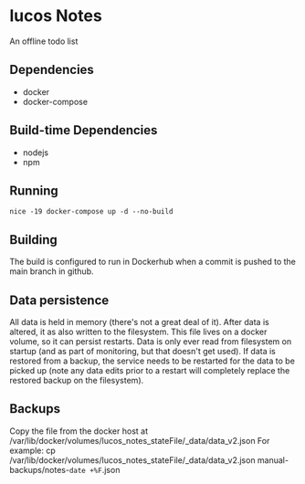 # lucos Notes
An offline todo list

## Dependencies
* docker
* docker-compose

## Build-time Dependencies
* nodejs
* npm

## Running
`nice -19 docker-compose up -d --no-build`

## Building
The build is configured to run in Dockerhub when a commit is pushed to the main branch in github.

## Data persistence
All data is held in memory (there's not a great deal of it).  After data is altered, it as also written to the filesystem.  This file lives on a docker volume, so it can persist restarts.  Data is only ever read from filesystem on startup (and as part of monitoring, but that doesn't get used).  If data is restored from a backup, the service needs to be restarted for the data to be picked up (note any data edits prior to a restart will completely replace the restored backup on the filesystem).

## Backups

Copy the file from the docker host at /var/lib/docker/volumes/lucos_notes_stateFile/_data/data_v2.json
For example:
cp /var/lib/docker/volumes/lucos_notes_stateFile/_data/data_v2.json manual-backups/notes-`date +%F`.json
